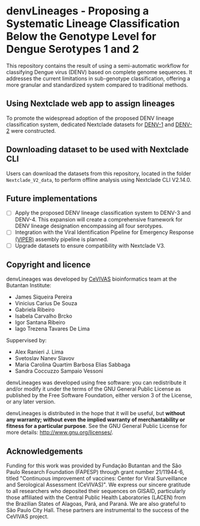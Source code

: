 # denvLineages - Proposing a Systematic Lineage Classification Below the Genotype Level for Dengue Serotypes 1 and 2 

This repository contains the result of using a semi-automatic workflow for classifying Dengue virus (DENV) based on complete genome sequences. It addresses the current limitations in sub-genotype classification, offering a more granular and standardized system compared to traditional methods.

## Using Nextclade web app to assign lineages

To promote the widespread adoption of the proposed DENV lineage classification system, dedicated Nextclade datasets for [DENV-1](https://v2.clades.nextstrain.org/?dataset-url=https://github.com/alex-ranieri/denvLineages/tree/main/Nextclade_V2_data/DENV1) and [DENV-2](https://v2.clades.nextstrain.org/?dataset-url=https://github.com/alex-ranieri/denvLineages/tree/main/Nextclade_V2_data/DENV2) were constructed.

## Downloading dataset to be used with Nextclade CLI
Users can download the datasets from this repository, located in the folder `Nextclade_V2_data`, to perform offline analysis using Nextclade CLI V2.14.0.

## Future implementations

 - [ ] Apply the proposed DENV lineage classification system to DENV-3 and DENV-4. This expansion will create a comprehensive framework for DENV lineage designation encompassing all four serotypes.
 - [ ] Integration with the Viral Identification Pipeline for Emergency Response [(VIPER)](https://github.com/alex-ranieri/viper) assembly pipeline  is planned.
 - [ ] Upgrade datasets to ensure compatibility with Nextclade V3.

 ## Copyright and licence

denvLineages was developed by [CeVIVAS](https://bv.fapesp.br/en/auxilios/110575/continuous-improvement-of-vaccines-center-for-viral-surveillance-and-serological-assessment-cevivas/) bioinformatics team at the Butantan Institute:
* James Siqueira Pereira
* Vinicius Carius De Souza
* Gabriela Ribeiro
* Isabela Carvalho Brcko
* Igor Santana Ribeiro
* Iago Trezena Tavares De Lima

Suppervised by:
* Alex Ranieri J. Lima 
* Svetoslav Nanev Slavov
* Maria Carolina Quartim Barbosa Elias Sabbaga
* Sandra Coccuzzo Sampaio Vessoni 

denvLineages was developed using free software: you can redistribute it and/or modify it under the terms of the GNU General Public License as published by the Free Software Foundation, either version 3 of the License, or any later version.

denvLineages is distributed in the hope that it will be useful, but **without any warranty; without even the implied warranty of merchantability or fitness for a particular purpose**. See the GNU General Public License for more details: http://www.gnu.org/licenses/.

## Acknowledgements
Funding for this work was provided by Fundação Butantan and the São Paulo Research Foundation (FAPESP) through grant number 21/11944-6, titled "Continuous improvement of vaccines: Center for Viral Surveillance and Serological Assessment (CeVIVAS)". We express our sincere gratitude to all researchers who deposited their sequences on GISAID, particularly those affiliated with the Central Public Health Laboratories (LACEN) from the Brazilian States of Alagoas, Pará, and Paraná. We are also grateful to São Paulo City Hall. These partners are instrumental to the success of the CeVIVAS project.
